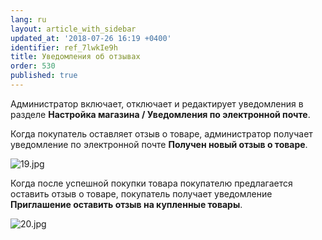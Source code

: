 ```yaml
---
lang: ru
layout: article_with_sidebar
updated_at: '2018-07-26 16:19 +0400'
identifier: ref_7lwkIe9h
title: Уведомления об отзывах
order: 530
published: true
---
```

Администратор включает, отключает и редактирует уведомления в разделе **Настройка магазина / Уведомления по электронной почте**.

Когда покупатель оставляет отзыв о товаре, администратор получает уведомление по электронной почте **Получен новый отзыв о товаре**. 

![19.jpg]({{site.baseurl}}/attachments/ref_7lwkIe9h/19.jpg)

Когда после успешной покупки товара покупателю предлагается оставить отзыв о товаре, покупатель получает уведомление **Приглашение оставить отзыв на купленные товары**.

![20.jpg]({{site.baseurl}}/attachments/ref_7lwkIe9h/20.jpg)
